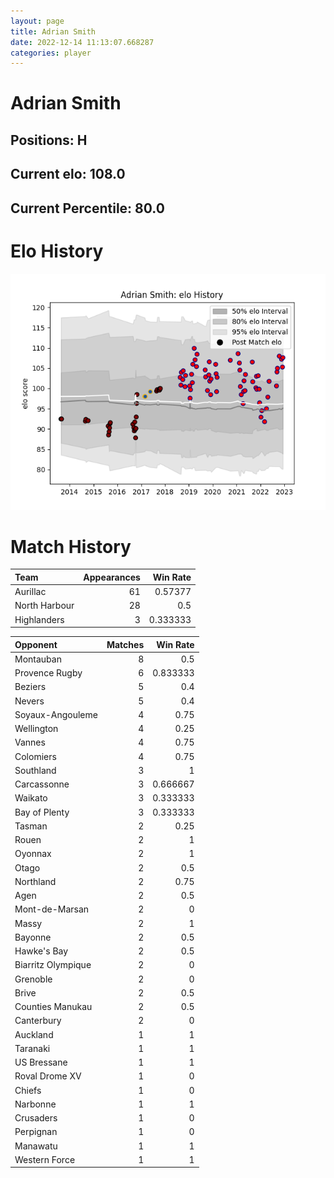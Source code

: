 ```yaml
---  
layout: page  
title: Adrian Smith  
date: 2022-12-14 11:13:07.668287  
categories: player  
---
```

# Adrian Smith

## Positions: H

## Current elo: 108.0

## Current Percentile: 80.0

# Elo History


![elo history](history_AdrianSmith.png)
# Match History


| Team          |   Appearances |   Win Rate |
|:--------------|--------------:|-----------:|
| Aurillac      |            61 |   0.57377  |
| North Harbour |            28 |   0.5      |
| Highlanders   |             3 |   0.333333 |

| Opponent           |   Matches |   Win Rate |
|:-------------------|----------:|-----------:|
| Montauban          |         8 |   0.5      |
| Provence Rugby     |         6 |   0.833333 |
| Beziers            |         5 |   0.4      |
| Nevers             |         5 |   0.4      |
| Soyaux-Angouleme   |         4 |   0.75     |
| Wellington         |         4 |   0.25     |
| Vannes             |         4 |   0.75     |
| Colomiers          |         4 |   0.75     |
| Southland          |         3 |   1        |
| Carcassonne        |         3 |   0.666667 |
| Waikato            |         3 |   0.333333 |
| Bay of Plenty      |         3 |   0.333333 |
| Tasman             |         2 |   0.25     |
| Rouen              |         2 |   1        |
| Oyonnax            |         2 |   1        |
| Otago              |         2 |   0.5      |
| Northland          |         2 |   0.75     |
| Agen               |         2 |   0.5      |
| Mont-de-Marsan     |         2 |   0        |
| Massy              |         2 |   1        |
| Bayonne            |         2 |   0.5      |
| Hawke's Bay        |         2 |   0.5      |
| Biarritz Olympique |         2 |   0        |
| Grenoble           |         2 |   0        |
| Brive              |         2 |   0.5      |
| Counties Manukau   |         2 |   0.5      |
| Canterbury         |         2 |   0        |
| Auckland           |         1 |   1        |
| Taranaki           |         1 |   1        |
| US Bressane        |         1 |   1        |
| Roval Drome XV     |         1 |   0        |
| Chiefs             |         1 |   0        |
| Narbonne           |         1 |   1        |
| Crusaders          |         1 |   0        |
| Perpignan          |         1 |   0        |
| Manawatu           |         1 |   1        |
| Western Force      |         1 |   1        |